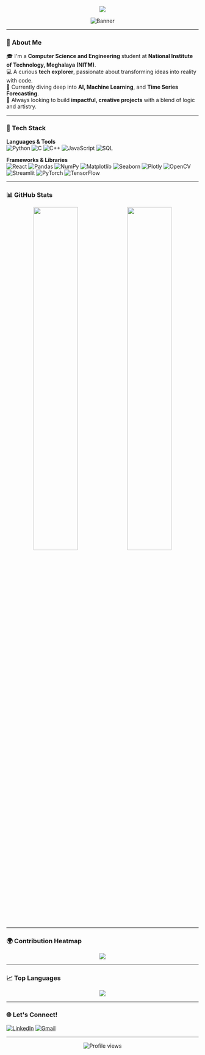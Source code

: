 <!-- GitHub Profile README - Rhythm Bhetwal -->

<p align="center">
  <img src="https://readme-typing-svg.herokuapp.com?font=Fira+Code&size=25&pause=1000&color=00F7FF&center=true&vCenter=true&width=700&height=60&lines=Machine+Learning+Enthusiast+%F0%9F%A4%96;Computer+Science+%26+Engineering+Student+%F0%9F%92%BB;Code.+Learn.+Repeat.+%F0%9F%AA%96;Python+Wizard+%F0%9F%90%8D;Data+Visualizer+%F0%9F%93%88;AI+Explorer+%F0%9F%A7%A0" />
</p>

<p align="center">
  <img src="https://raw.githubusercontent.com/mythrhyth/mythrhyth/main/banner.svg" alt="Banner" />
</p>

---

### 🌟 About Me

🎓 I'm a **Computer Science and Engineering** student at **National Institute of Technology, Meghalaya (NITM)**.  
💻 A curious **tech explorer**, passionate about transforming ideas into reality with code.  
🧠 Currently diving deep into **AI, Machine Learning**, and **Time Series Forecasting**.  
🚀 Always looking to build **impactful, creative projects** with a blend of logic and artistry.

---

### 🧠 Tech Stack

**Languages & Tools**  
![Python](https://img.shields.io/badge/-Python-3776AB?style=for-the-badge&logo=python&logoColor=white)
![C](https://img.shields.io/badge/-C-00599C?style=for-the-badge&logo=c&logoColor=white)
![C++](https://img.shields.io/badge/-C++-00599C?style=for-the-badge&logo=c%2b%2b&logoColor=white)
![JavaScript](https://img.shields.io/badge/-JavaScript-F7DF1E?style=for-the-badge&logo=javascript&logoColor=black)
![SQL](https://img.shields.io/badge/-SQL-4479A1?style=for-the-badge&logo=mysql&logoColor=white)

**Frameworks & Libraries**  
![React](https://img.shields.io/badge/-React-61DAFB?style=for-the-badge&logo=react&logoColor=black)
![Pandas](https://img.shields.io/badge/-Pandas-150458?style=for-the-badge&logo=pandas)
![NumPy](https://img.shields.io/badge/-NumPy-013243?style=for-the-badge&logo=numpy)
![Matplotlib](https://img.shields.io/badge/-Matplotlib-11557C?style=for-the-badge&logo=matplotlib&logoColor=white)
![Seaborn](https://img.shields.io/badge/-Seaborn-46b5d1?style=for-the-badge&logo=python&logoColor=white)
![Plotly](https://img.shields.io/badge/-Plotly-3F4F75?style=for-the-badge&logo=plotly&logoColor=white)
![OpenCV](https://img.shields.io/badge/-OpenCV-5C3EE8?style=for-the-badge&logo=opencv)
![Streamlit](https://img.shields.io/badge/-Streamlit-FF4B4B?style=for-the-badge&logo=streamlit)
![PyTorch](https://img.shields.io/badge/-PyTorch-EE4C2C?style=for-the-badge&logo=pytorch)
![TensorFlow](https://img.shields.io/badge/-TensorFlow-FF6F00?style=for-the-badge&logo=tensorflow)

---

### 📊 GitHub Stats

<p align="center">
  <img src="https://github-readme-stats.vercel.app/api?username=mythrhyth&show_icons=true&theme=tokyonight" width="48%" />
  <img src="https://github-readme-streak-stats.herokuapp.com/?user=mythrhyth&theme=tokyonight" width="48%" />
</p>

---

### 🌍 Contribution Heatmap

<p align="center">
  <img src="https://github-readme-activity-graph.vercel.app/graph?username=mythrhyth&bg_color=1A1B27&color=9FDDFF&line=00CED1&point=7CFC00&area=true&hide_border=true" />
</p>

---

### 📈 Top Languages

<p align="center">
  <img src="https://github-readme-stats.vercel.app/api/top-langs/?username=mythrhyth&layout=compact&theme=tokyonight" />
</p>

---

### 🌐 Let's Connect!

[![LinkedIn](https://img.shields.io/badge/-Rhythm%20Bhetwal-blue?style=flat-square&logo=Linkedin&logoColor=white&link=https://www.linkedin.com/in/rhythm-bhetwal-957a7826a/)](https://www.linkedin.com/in/rhythm-bhetwal-957a7826a/)
[![Gmail](https://img.shields.io/badge/-rhythmbhetwal77@gmail.com-c14438?style=flat-square&logo=Gmail&logoColor=white&link=mailto:rhythmbhetwal77@gmail.com)](mailto:rhythmbhetwal77@gmail.com)

---

<p align="center">
  <img src="https://komarev.com/ghpvc/?username=mythrhyth&style=flat-square&color=blue" alt="Profile views" />
</p>
